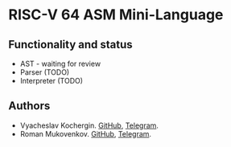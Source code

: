 # RISC-V 64 ASM Mini-Language

## Functionality and status
* AST - waiting for review
* Parser (TODO)
* Interpreter (TODO)

## Authors
* Vyacheslav Kochergin. [GitHub](https://github.com/VyacheslavIurevich), [Telegram](https://t.me/se4life).
* Roman Mukovenkov. [GitHub](https://github.com/Mukovenkov-Roman-Sergeyevich), [Telegram](https://t.me/RISCVEnjoyer).
